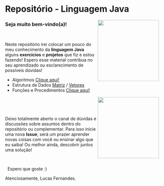# Repositório - Linguagem Java 

   <img align="right" src="https://octodex.github.com/images/jetpacktocat.png" width="200">
   
   ### Seja muito bem-vindo(a)!   
   
   
  &nbsp;
  
   Neste repositório irei colocar um pouco do meu conhecimento da **linguagem Java** 
   alguns **exercícios** e **projetos** que fiz e estou fazendo! Espero esse material
   contribua no seu aprendizado ou esclarecimento de possíveis dúvidas!
   * Algoritmos [Clique aqui!](https://github.com/LucasFernandesBrazil/Java/tree/main/Java/Exercicios/src/Algoritmo)
   * Estrutura de Dados [Matriz](https://github.com/LucasFernandesBrazil/Java/tree/main/Java/Exercicios/src/estruturaDeDados/Matriz) / [Vetores](https://github.com/LucasFernandesBrazil/Java/tree/main/Java/Exercicios/src/estruturaDeDados/Vetores)
   * Funções e Procedimentos [Clique aqui!](https://github.com/LucasFernandesBrazil/Java/tree/main/Java/Exercicios/src/funcoesProcedimentos)
    
    
   &nbsp;
   <img align = "right" src = "https://octodex.github.com/images/Fintechtocat.png" width = "200">
   
   
   &nbsp;
   
   
   
   Deixo totalmente aberto o canal de dúvidas e discussões sobre assuntos dentro
   do repositório ou complementar. Para isso inicie uma nova **Issue**, será um 
   prazer aprender novas coisas com você ou ensinar algo que eu saiba! 
   Ou melhor ainda, descobrir juntos uma solução!
      
   
   &nbsp;
      
   
   &nbsp;
   Espero que goste :)
    


   Atenciosamente, Lucas Fernandes.

 
